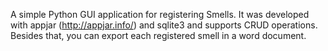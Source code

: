 A simple Python GUI application for registering Smells. It was developed with appjar (http://appjar.info/) and sqlite3 and supports CRUD operations. Besides that, you can export each registered smell in a word document.



